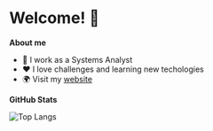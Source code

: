 # Welcome! 👋

**About me**

- 💼 I work as a Systems Analyst
- ❤️ I love challenges and learning new techologies
- 🌍 Visit my [website](https://archetipico.github.io/)

**GitHub Stats**

![Top Langs](https://github-readme-stats.vercel.app/api/top-langs/?username=archetipico&layout=compact&langs_count=20&size_weight=0.5&count_weight=0.5)